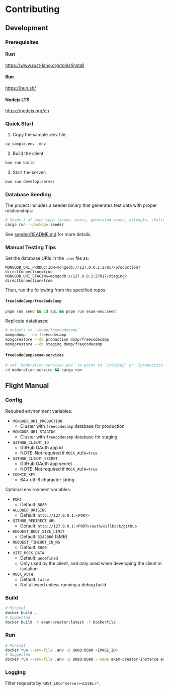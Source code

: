 # Contributing

## Development

### Prerequisites

#### Rust

https://www.rust-lang.org/tools/install

#### Bun

https://bun.sh/

#### Nodejs LTS

https://nodejs.org/en

### Quick Start

1. Copy the sample .env file:

```bash
cp sample.env .env
```

2. Build the client:

```bash
bun run build
```

3. Start the server:

```bash
bun run develop:server
```

### Database Seeding

The project includes a seeder binary that generates test data with proper relationships:

```bash
# Seeds 3 of each type (exams, users, generated exams, attempts, challenges)
cargo run --package seeder
```

See [seeder/README.md](seeder/README.md) for more details.

### Manual Testing Tips

Set the database URIs in the `.env` file as:

```.env
MONGODB_URI_PRODUCTION=mongodb://127.0.0.1:27017/production?directConnection=true
MONGODB_URI_STAGING=mongodb://127.0.0.1:27017/staging?directConnection=true
```

Then, run the following from the specified repos:

#### `freeCodeCamp/freeCodeCamp`

```bash
pnpm run seed && cd api && pnpm run exam-env:seed
```

Replicate databases:

```bash
# outputs to `/dump/freecodecamp`
mongodump --db freecodecamp
mongorestore --db production dump/freecodecamp
mongorestore --db staging dump/freecodecamp
```

#### `freeCodeCamp/exam-services`

```bash
# set `moderation-service/.env` to point to `/staging` or `/production` URI
cd moderation-service && cargo run
```

## Flight Manual

### Config

Required environment variables:

- `MONGODB_URI_PRODUCTION`
  - Cluster with `freecodecamp` database for production
- `MONGODB_URI_STAGING`
  - Cluster with `freecodecamp` database for staging
- `GITHUB_CLIENT_ID`
  - GitHub OAuth app id
  - NOTE: Not required if `MOCK_AUTH=true`
- `GITHUB_CLIENT_SECRET`
  - GitHub OAuth app secret
  - NOTE: Not required if `MOCK_AUTH=true`
- `COOKIE_KEY`
  - 64+ utf-8 character string

Optional environment variables:

- `PORT`
  - Default: `8080`
- `ALLOWED_ORIGINS`
  - Default: `http://127.0.0.1:<PORT>`
- `GITHUB_REDIRECT_URL`
  - Default: `http://127.0.0.1:<PORT>/auth/callback/github`
- `REQUEST_BODY_SIZE_LIMIT`
  - Default: `5242880` (5MB)
- `REQUEST_TIMEOUT_IN_MS`
  - Default: `5000`
- `VITE_MOCK_DATA`
  - Default: `undefined`
  - Only used by the client, and only used when developing the client in isolation
- `MOCK_AUTH`
  - Default: `false`
  - Not allowed unless running a debug build

### Build

```bash
# Minimal
docker build .
# Suggested
docker build -t exam-creator:latest -f Dockerfile .
```

### Run

```bash
# Minimal
docker run --env-file .env -p 8080:8080 <IMAGE_ID>
# Suggested
docker run --env-file .env -p 8080:8080 --name exam-creator-instance exam-creator:latest
```

### Logging

Filter requests by `RUST_LOG="server=<LEVEL>"`.
